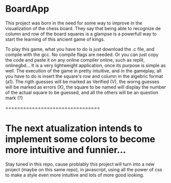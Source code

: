 # BoardApp
This project was born in the need for some way to improve in the visualization of the chess board. They say that being able to recognize de column and row of the board squares is a glampse is a powerfull way to start the learning of this ancient game of kings.

To play this game, what you have to do is just download the .c file, and compile with the gcc. No compile flags are needed.
Or you can just copy the code and paste it on any online compiler online, such as replit, onlinegbd...
It is a very lightweight application, once its purpose is simple as well.
The execution of the game in pretty intuitive, and in the gameplay, all you have to do is insert the square's row and column in the algebric format (a1).
The rigth guesses will be marked as Verified (V), the worng guesses will be marked as errors (X), the square to be named will display the number of the actual square to be guessed, and all the others will be an question mark (?)

================================


The next atualization intends to implement some colors to become more intuitive and funnier...
==============================


Stay tuned in this repo, cause problably this project will turn into a new project (maybe on this same repo), in javascript, using all the power of css to make a style even more intuitive and lots of more good looking. 
